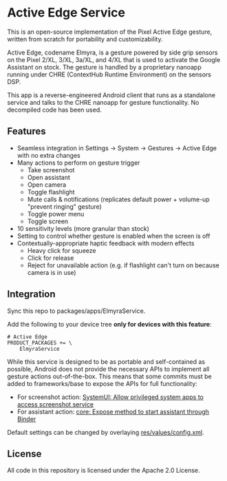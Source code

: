 # Active Edge Service

This is an open-source implementation of the Pixel Active Edge gesture, written from scratch for portability and customizability.

Active Edge, codename Elmyra, is a gesture powered by side grip sensors on the Pixel 2/XL, 3/XL, 3a/XL, and 4/XL that is used to activate the Google Assistant on stock. The gesture is handled by a proprietary nanoapp running under CHRE (ContextHub Runtime Environment) on the sensors DSP.

This app is a reverse-engineered Android client that runs as a standalone service and talks to the CHRE nanoapp for gesture functionality. No decompiled code has been used.

## Features

- Seamless integration in Settings → System → Gestures → Active Edge with no extra changes
- Many actions to perform on gesture trigger
  - Take screenshot
  - Open assistant
  - Open camera
  - Toggle flashlight
  - Mute calls & notifications (replicates default power + volume-up "prevent ringing" gesture)
  - Toggle power menu
  - Toggle screen
- 10 sensitivity levels (more granular than stock)
- Setting to control whether gesture is enabled when the screen is off
- Contextually-appropriate haptic feedback with modern effects
  - Heavy click for squeeze
  - Click for release
  - Reject for unavailable action (e.g. if flashlight can't turn on because camera is in use)

## Integration

Sync this repo to packages/apps/ElmyraService.

Add the following to your device tree **only for devices with this feature**:
```make
# Active Edge
PRODUCT_PACKAGES += \
    ElmyraService
```

While this service is designed to be as portable and self-contained as possible, Android does not provide the necessary APIs to implement all gesture actions out-of-the-box. This means that some commits must be added to frameworks/base to expose the APIs for full functionality:

- For screenshot action: [SystemUI: Allow privileged system apps to access screenshot service](https://github.com/ProtonAOSP/android_frameworks_base/commit/013c590411435569077228aacf1e246678c366ab)
- For assistant action: [core: Expose method to start assistant through Binder](https://github.com/ProtonAOSP/android_frameworks_base/commit/2b950e103e865aa6a1fe8a917964e0069d4c4037)

Default settings can be changed by overlaying [res/values/config.xml](https://github.com/ProtonAOSP/android_packages_apps_ElmyraService/blob/rvc/res/values/config.xml).

## License

All code in this repository is licensed under the Apache 2.0 License.
